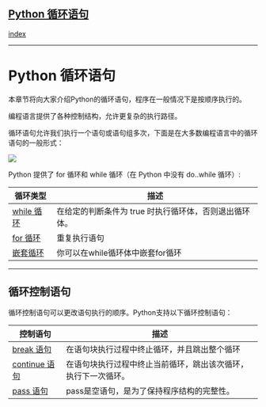 ## [Python 循环语句](https://www.runoob.com/python/python-loops.html)

[index](目录.md)

---
Python
循环语句
===========

本章节将向大家介绍Python的循环语句，程序在一般情况下是按顺序执行的。

编程语言提供了各种控制结构，允许更复杂的执行路径。

循环语句允许我们执行一个语句或语句组多次，下面是在大多数编程语言中的循环语句的一般形式：

![](//www.runoob.com/wp-content/uploads/2015/12/loop.png)

Python 提供了 for 循环和 while 循环（在 Python 中没有 do..while 循环）:

| 循环类型 | 描述 |
| --- | --- |
| [while 循环](/python/python-while-loop.html "Python WHILE 循环") | 在给定的判断条件为 true 时执行循环体，否则退出循环体。 |
| [for 循环](/python/python-for-loop.html " Python FOR 循环") | 重复执行语句 |
| [嵌套循环](/python/python-nested-loops.html "Python 循环全套") | 你可以在while循环体中嵌套for循环 |

  


---

循环控制语句
------

循环控制语句可以更改语句执行的顺序。Python支持以下循环控制语句：

| 控制语句 | 描述 |
| --- | --- |
| [break 语句](/python/python-break-statement.html "Python break 语句") | 在语句块执行过程中终止循环，并且跳出整个循环 |
| [continue 语句](/python/python-continue-statement.html "Python  语句") | 在语句块执行过程中终止当前循环，跳出该次循环，执行下一次循环。 |
| [pass 语句](/python/python-pass-statement.html "Python pass 语句") | pass是空语句，是为了保持程序结构的完整性。 |